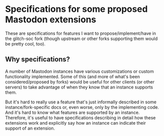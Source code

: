 # Specifications for some proposed Mastodon extensions

These are specifications for features I want to propose/implement/have in the glitch-soc fork (though upstream or other forks supporting them would be pretty cool, too).

## Why specifications?

A number of Mastodon instances have various customizations or custom functionality implemented. Some of this (and more of what's been considered/proposed by forks) would be useful for other clients (or other servers) to take advantage of when they know that an instance supports them.

But it's hard to really use a feature that's just informally described in some instance/fork-specific docs or, even worse, only by the implementing code. And it's hard to know what features are supported by an instance. Therefore, it's useful to have specifications describing in detail how these extensions work and explicitly say how an instance can indicate their support of an extension.